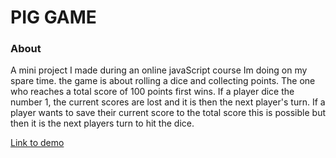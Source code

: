 # PIG GAME
### About
A mini project I made during an online javaScript course Im doing on my spare time. the game is about rolling a dice and collecting points. The one who reaches a total score of 100 points first wins. If a player dice the number 1, the current scores are lost and it is then the next player's turn. If a player wants to save their current score to the total score this is possible but then it is the next players turn to hit the dice.

[Link to demo](https://nybbe123.github.io/Pig_Game/)